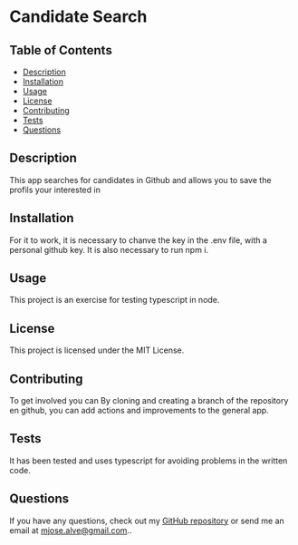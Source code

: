 
# Candidate Search

## Table of Contents
- [Description](#description)
- [Installation](#installation)
- [Usage](#usage)
- [License](#license)
- [Contributing](#contributing)
- [Tests](#tests)
- [Questions](#questions)

## Description
This app searches for candidates in Github and allows you to save the profils your interested in

## Installation
For it to work, it is necessary to chanve the key in the .env file, with a personal github key. It is also necessary to run npm i.

## Usage
This project is an exercise for testing typescript in node.

## License
This project is licensed under the MIT License.

## Contributing
To get involved you can By cloning and creating a branch of the repository en github, you can add actions and improvements to the general app.

## Tests
It has been tested and uses typescript for avoiding problems in the written code.

## Questions
If you have any questions, check out my [GitHub repository](https://github.com/MajoAlvarezcode) or send me an email at mjose.alve@gmail.com..
